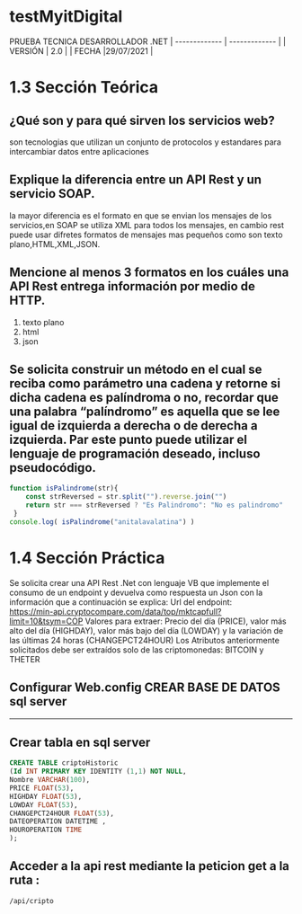 # testMyitDigital

PRUEBA TECNICA DESARROLLADOR .NET
| ------------- | ------------- |
| VERSIÓN | 2.0 |
| FECHA |29/07/2021 |
# 1.3 Sección Teórica

## ¿Qué son y para qué sirven los servicios web?
son tecnologias que utilizan un conjunto de protocolos y estandares para intercambiar datos entre aplicaciones

## Explique la diferencia entre un API Rest y un servicio SOAP.
la mayor diferencia es el formato en que se envian los mensajes de los servicios,en  SOAP se utiliza XML para todos los mensajes, en cambio rest puede usar difretes formatos de mensajes mas pequeños como son texto plano,HTML,XML,JSON.

## Mencione al menos 3 formatos en los cuáles una API Rest entrega información por medio de HTTP.
1. texto plano
2. html
3. json

## Se solicita construir un método en el cual se reciba como parámetro una cadena y retorne si dicha cadena es palíndroma o no, recordar que una palabra “palíndromo” es aquella que se lee igual de izquierda a derecha o de derecha a izquierda. Par este punto puede utilizar el lenguaje de programación deseado, incluso pseudocódigo.

```javascript
function isPalindrome(str){
    const strReversed = str.split("").reverse.join("")
    return str === strReversed ? "Es Palindromo": "No es palindromo"
 }
console.log( isPalindrome("anitalavalatina") )
```
# 1.4 Sección Práctica
 Se solicita crear una API Rest .Net con lenguaje VB que implemente el consumo de un endpoint y devuelva como respuesta un Json con la información que a continuación se explica:
 Url del endpoint:  
https://min-api.cryptocompare.com/data/top/mktcapfull?limit=10&tsym=COP
 Valores para extraer: Precio del día (PRICE), valor más alto del día (HIGHDAY), valor más bajo del día (LOWDAY) y la variación de las últimas 24 horas (CHANGEPCT24HOUR) Los Atributos anteriormente solicitados debe ser extraídos solo de las criptomonedas: BITCOIN y THETER




## Configurar Web.config CREAR BASE DE DATOS sql server 
--------------------------
## Crear tabla en sql server
```sql
CREATE TABLE criptoHistoric
(Id INT PRIMARY KEY IDENTITY (1,1) NOT NULL,
Nombre VARCHAR(100),
PRICE FLOAT(53),
HIGHDAY FLOAT(53),
LOWDAY FLOAT(53),
CHANGEPCT24HOUR FLOAT(53),
DATEOPERATION DATETIME ,
HOUROPERATION TIME 
);
```

## Acceder a la api rest mediante la peticion get a la ruta :
```
/api/cripto
```